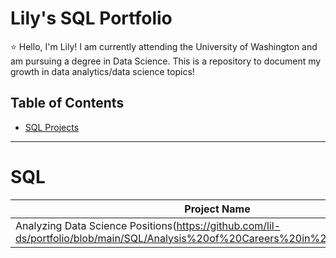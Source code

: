 # Lily's SQL Portfolio
⭐ Hello, I'm Lily! I am currently attending the University of Washington and am pursuing a degree in Data Science. This is a repository to document my growth in data analytics/data science topics! 

## Table of Contents
- [SQL Projects](#sql-projects)

***
# SQL
| Project Name | Description |
| -- | -- |
| Analyzing Data Science Positions(https://github.com/lil-ds/portfolio/blob/main/SQL/Analysis%20of%20Careers%20in%20Data%20Science) |  |
